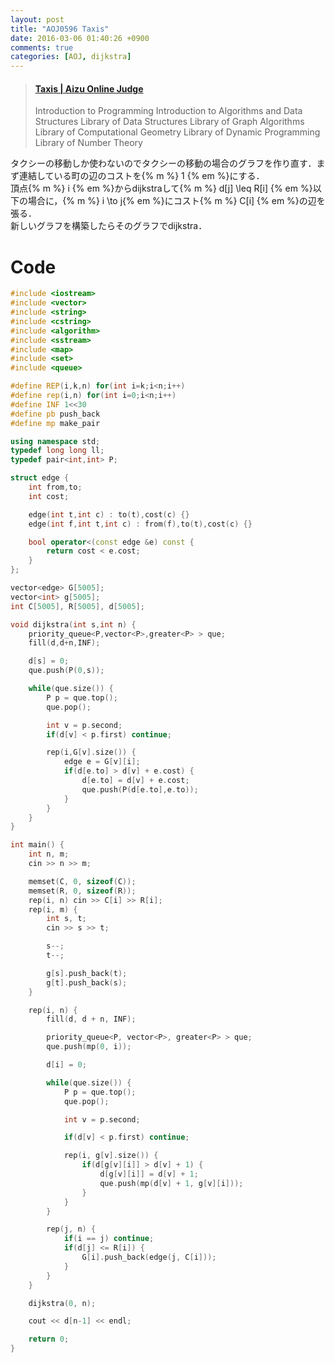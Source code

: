 ```yaml
---
layout: post
title: "AOJ0596 Taxis"
date: 2016-03-06 01:40:26 +0900
comments: true
categories: [AOJ, dijkstra]
---
```


<blockquote class="embedly-card" data-card-key="39deea93f79745829254c0652225a544" data-card-controls="0" data-card-type="article" data-card-branding="0"><h4><a href="http://judge.u-aizu.ac.jp/onlinejudge/description.jsp?id=0596">Taxis | Aizu Online Judge</a></h4><p>Introduction to Programming Introduction to Algorithms and Data Structures Library of Data Structures Library of Graph Algorithms Library of Computational Geometry Library of Dynamic Programming Library of Number Theory</p></blockquote>
<script async src="//cdn.embedly.com/widgets/platform.js" charset="UTF-8"></script>

<!-- more -->

タクシーの移動しか使わないのでタクシーの移動の場合のグラフを作り直す．まず連結している町の辺のコストを{% m %} 1 {% em %}にする．  
頂点{% m %} i {% em %}からdijkstraして{% m %} d[j] \leq R[i] {% em %}以下の場合に，{% m %} i \to j{% em %}にコスト{% m %} C[i] {% em %}の辺を張る．  
新しいグラフを構築したらそのグラフでdijkstra．

# Code

```cpp
#include <iostream>
#include <vector>
#include <string>
#include <cstring>
#include <algorithm>
#include <sstream>
#include <map>
#include <set>
#include <queue>

#define REP(i,k,n) for(int i=k;i<n;i++)
#define rep(i,n) for(int i=0;i<n;i++)
#define INF 1<<30
#define pb push_back
#define mp make_pair

using namespace std;
typedef long long ll;
typedef pair<int,int> P;

struct edge {
	int from,to;
	int cost;

	edge(int t,int c) : to(t),cost(c) {}
	edge(int f,int t,int c) : from(f),to(t),cost(c) {}

	bool operator<(const edge &e) const {
		return cost < e.cost;
	}
};

vector<edge> G[5005];
vector<int> g[5005];
int C[5005], R[5005], d[5005];

void dijkstra(int s,int n) {
	priority_queue<P,vector<P>,greater<P> > que;
	fill(d,d+n,INF);

	d[s] = 0;
	que.push(P(0,s));

	while(que.size()) {
		P p = que.top();
		que.pop();

		int v = p.second;
		if(d[v] < p.first) continue;

		rep(i,G[v].size()) {
			edge e = G[v][i];
			if(d[e.to] > d[v] + e.cost) {
				d[e.to] = d[v] + e.cost;
				que.push(P(d[e.to],e.to));
			}
		}
	}
}

int main() {
	int n, m;
	cin >> n >> m;

	memset(C, 0, sizeof(C));
	memset(R, 0, sizeof(R));
	rep(i, n) cin >> C[i] >> R[i];
	rep(i, m) {
		int s, t;
		cin >> s >> t;

		s--;
		t--;

		g[s].push_back(t);
		g[t].push_back(s);
	}

	rep(i, n) {
		fill(d, d + n, INF);

		priority_queue<P, vector<P>, greater<P> > que;
		que.push(mp(0, i));

		d[i] = 0;

		while(que.size()) {
			P p = que.top();
			que.pop();

			int v = p.second;

			if(d[v] < p.first) continue;

			rep(i, g[v].size()) {
				if(d[g[v][i]] > d[v] + 1) {
					d[g[v][i]] = d[v] + 1;
					que.push(mp(d[v] + 1, g[v][i]));
				}
			}
		}

		rep(j, n) {
			if(i == j) continue;
			if(d[j] <= R[i]) {
				G[i].push_back(edge(j, C[i]));
			}
		}
	}

	dijkstra(0, n);

	cout << d[n-1] << endl;

	return 0;
}
```
